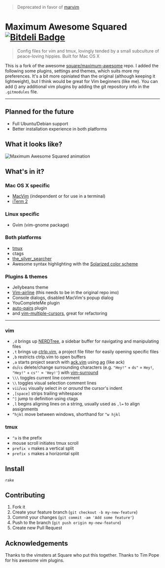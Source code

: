 > Deprecated in favor of [marvim](http://github.com/tsironis/marvim)

# Maximum Awesome Squared [![Bitdeli Badge](https://d2weczhvl823v0.cloudfront.net/tsironis/maximum-awesome-squared/trend.png)](https://bitdeli.com/free "Bitdeli Badge")

> Config files for vim and tmux, lovingly tended by a small subculture of
> peace-loving hippies. Built for Mac OS X

This is a fork of the awesome [square/maximum-awesome](https://github.com/square/maximum-awesome) repo. I added the following some plugins, settings and themes, which suits more my preferences. It's a bit more opiniated than the original (although keeping it lightweight), but I think would be great for Vim beginners (like me).
You can add () any additional vim plugins by adding the git repository info in the ```.gitmodules``` file.

----

## Planned for the future
* Full Ubuntu/Debian support
* Better installation experience in both platforms

## What it looks like?

![Maximum Awesome Squared animation](http://i.imgur.com/GUUm9q0.gif)

## What's in it?

### Mac OS X specific
* [MacVim](https://code.google.com/p/macvim/) (independent or for use in a terminal)
* [iTerm 2](http://www.iterm2.com/)

### Linux specific
* Gvim (vim-gnome package)

### Both platforms
* [tmux](http://tmux.sourceforge.net/)
* ctags
* [the_silver_searcher](https://github.com/ggreer/the_silver_searcher)
* Awesome syntax highlighting with the [Solarized color scheme](http://ethanschoonover.com/solarized)

### Plugins & themes
* Jellybeans theme
* [Vim-airline](https://github.com/bling/vim-airline) (this needs to be in the original repo imo)
* Console dialogs, disabled MacVim's popup dialog
* YouCompleteMe plugin
* [auto-pairs](https://github.com/vim-scripts/Auto-Pairs) plugin
* and [vim-multiple-cursors](https://github.com/terryma/vim-multiple-cursors), great for refactoring

---

### vim

* `,d` brings up [NERDTree](https://github.com/scrooloose/nerdtree), a sidebar buffer for navigating and manipulating files
* `,t` brings up [ctrlp.vim](https://github.com/kien/ctrlp.vim), a project file filter for easily opening specific files
* `,b` restricts ctrlp.vim to open buffers
* `,a` starts project search with [ack.vim](https://github.com/mileszs/ack.vim) using [ag](https://github.com/ggreer/the_silver_searcher) (like ack)
* `ds`/`cs` delete/change surrounding characters (e.g. `"Hey!"` + `ds"` = `Hey!`, `"Hey!"` + `cs"'` = `'Hey!'`) with [vim-surround](https://github.com/tpope/vim-surround)
* `\\\` toggles current line comment
* `\\` toggles visual selection comment lines
* `vii`/`vai` visually select *in* or *around* the cursor's indent
* `,[space]` strips trailing whitespace
* `^]` jump to definition using ctags
* `,l` begins aligning lines on a string, usually used as `,l=` to align assignments
* `^hjkl` move between windows, shorthand for `^w hjkl`

### tmux

* `^a` is the prefix
* mouse scroll initiates tmux scroll
* `prefix v` makes a vertical split
* `prefix s` makes a horizontal split

## Install

    rake

## Contributing

1. Fork it
2. Create your feature branch (`git checkout -b my-new-feature`)
3. Commit your changes (`git commit -am 'Add some feature'`)
4. Push to the branch (`git push origin my-new-feature`)
5. Create new Pull Request

## Acknowledgements

Thanks to the vimsters at Square who put this together. Thanks to Tim Pope for
his awesome vim plugins.

